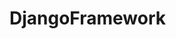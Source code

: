 # DjangoFramework

<div align="center">
  <kbd>
    <img src="https://waifu.now.sh/sfw/kiss" alt="">
  </kbd>
</div>
